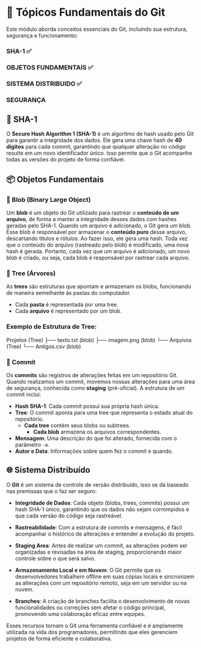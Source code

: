 # 📌 Tópicos Fundamentais do Git  

Este módulo aborda conceitos essenciais do Git, incluindo sua estrutura, segurança e funcionamento:

### SHA-1 ✅
### OBJETOS FUNDAMENTAIS ✅
### SISTEMA DISTRIBUIDO ✅
### SEGURANÇA 

## 🔹 SHA-1  
O **Secure Hash Algorithm 1 (SHA-1)** é um algoritmo de hash usado pelo Git para garantir a integridade dos dados. 
Ele gera uma chave hash de **40 dígitos** para cada commit, garantindo que qualquer alteração no código resulte em um novo identificador único. 
Isso permite que o Git acompanhe todas as versões do projeto de forma confiável.  


##  📦 Objetos Fundamentais  


### 📁 Blob (Binary Large Object)
Um **blob** é um objeto do Git utilizado para rastrear o **conteúdo de um arquivo**, de forma a manter a integridade desses dados com hashes geradas pelo SHA-1. Quando um arquivo é adicionado, o Git gera um blob. Esse blob é responsável por armazenar o **conteúdo puro** desse arquivo, descartando títulos e rótulos. Ao fazer isso, ele gera uma hash. Toda vez que o conteúdo do arquivo (rastreado pelo blob) é modificado, uma nova hash é gerada. Portanto, cada vez que um arquivo é adicionado, um novo blob é criado, ou seja, cada blob é responsável por rastrear cada arquivo.


### 🌳 Tree (Árvores)
As **trees** são estruturas que apontam e armazenam os blobs, funcionando de maneira semelhante às pastas do computador.

- Cada **pasta** é representada por uma tree.
- Cada **arquivo** é representado por um blob.

### Exemplo de Estrutura de Tree:

Projetos (Tree) 
├── texto.txt (blob) 
├── imagem.png (blob) 
	└── Arquivos (Tree)
	   └── Antigos.csv (blob)


### 📅 Commit
Os **commits** são registros de alterações feitas em um repositório Git. Quando realizamos um commit, movemos nossas alterações para uma área de segurança, conhecida como **staging** (pré-oficial). A estrutura de um commit inclui:

- **Hash SHA-1**: Cada commit possui sua própria hash única.
- **Tree**: O commit aponta para uma tree que representa o estado atual do repositório.
  - **Cada tree** contém seus blobs ou subtrees.
    - **Cada blob** armazena os arquivos correspondentes.
- **Mensagem**: Uma descrição do que foi alterado, fornecida com o parâmetro `-m`.
- **Autor e Data**: Informações sobre quem fez o commit e quando.



## 🌐 Sistema Distribuído
O **Git** é um sistema de controle de versão distribuído, isso se dá baseado nas premissas que o faz ser seguro:

- **Integridade de Dados**: Cada objeto (blobs, trees, commits) possui um hash SHA-1 único, garantindo que os dados não sejam corrompidos e que cada versão do código seja rastreável.
  
- **Rastreabilidade**: Com a estrutura de commits e mensagens, é fácil acompanhar o histórico de alterações e entender a evolução do projeto.

- **Staging Area**: Antes de realizar um commit, as alterações podem ser organizadas e revisadas na área de staging, proporcionando maior controle sobre o que será salvo.

- **Armazenamento Local e em Nuvem**: O Git permite que os desenvolvedores trabalhem offline em suas cópias locais e sincronizem as alterações com um repositório remoto, seja em um servidor ou na nuvem.

- **Branches**: A criação de branches facilita o desenvolvimento de novas funcionalidades ou correções sem afetar o código principal, promovendo uma colaboração eficaz entre equipes.

Esses recursos tornam o Git uma ferramenta confiável e é amplamente utilizada na vida dos programadores, permitindo que eles gerenciem projetos de forma eficiente e colaborativa.








